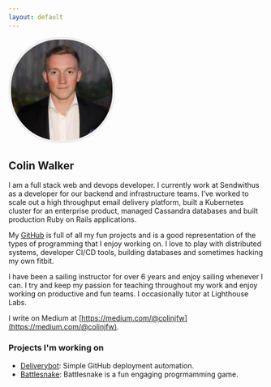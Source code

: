 ```yaml
---
layout: default
---
```


<div class="text-center" style="margin-top: 1em;">
  <img src="assets/images/me.jpg" alt="Profile pic" style="border: thick solid #eee; width: 200px; height: 200px; border-radius: 100px; margin: auto;">
</div>

## Colin Walker

I am a full stack web and devops developer. I currently work at Sendwithus as a
developer for our backend and infrastructure teams. I’ve worked to scale out a
high throughput email delivery platform, built a Kubernetes cluster for an
enterprise product, managed Cassandra databases and built production Ruby on
Rails applications.

My [GitHub](https://github.com/colinjfw) is full of all my fun projects and is
a good representation of the types of programming that I enjoy working on.
I love to play with distributed systems, developer CI/CD tools, building
databases and sometimes hacking my own fitbit.

I have been a sailing instructor for over 6 years and enjoy sailing whenever I
can. I try and keep my passion for teaching throughout my work and enjoy
working on productive and fun teams. I occasionally tutor at Lighthouse Labs.

I write on Medium at [https://medium.com/@colinjfw](https://medium.com/@colinjfw).

### Projects I'm working on

- [Deliverybot](https://deliverybot.dev): Simple GitHub deployment automation.
- [Battlesnake](https://battlesnake.com): Battlesnake is a fun engaging
  progrmamming game.
